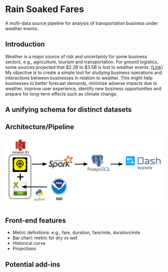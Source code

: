 # Rain Soaked Fares
A multi-data source pipeline for analysis of transportation business under weather events.

## Introduction
Weather is a major source of risk and uncertainty for some business sectors, e.g., agriculture, tourism and transportation. For ground logistics, some sources projected that $2.2B to $3.5B is lost to weather events. [[Link]](https://www.fleetowner.com/blog/mitigating-weather-s-impact-trucking) My objective is to create a simple tool for studying business operations and interactions between businesses in relation to weather. This might help businesses to better forecast demands, minimize adverse impacts due to weather, improve user experience, identify new business opportunities and prepare for long-term effects such as climate change.

## A unifying schema for distinct datasets

## Architecture/Pipeline
![Tech Stack](https://github.com/colinmec/InsightDE-RainSoakedFares/blob/master/Tech%20Stack.png)

## Front-end features
- Metric definitions: e.g., fare, duration, fare/mile, duration/mile
- Bar chart: metric for dry vs wet
- Historical curve
- Projections

## Potential add-ins
